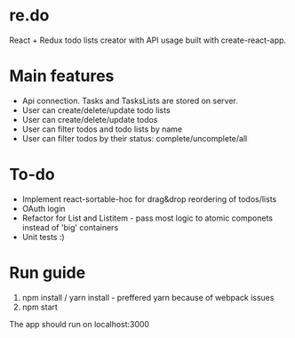 # re.do
React + Redux todo lists creator with API usage built with create-react-app.

# Main features
- Api connection. Tasks and TasksLists are stored on server.
- User can create/delete/update todo lists
- User can create/delete/update todos
- User can filter todos and todo lists by name
- User can filter todos by their status: complete/uncomplete/all

# To-do
 -  Implement react-sortable-hoc for drag&drop reordering of todos/lists
 -  OAuth login
 -  Refactor for List and Listitem - pass most logic to atomic componets instead of 'big' containers
 -  Unit tests :)

# Run guide
  1) npm install / yarn install - preffered yarn because of webpack issues
  2) npm start
  
 The app should run on localhost:3000
